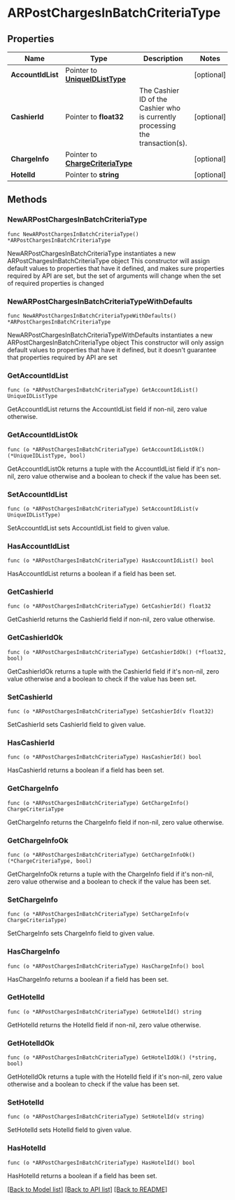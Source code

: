 # ARPostChargesInBatchCriteriaType

## Properties

Name | Type | Description | Notes
------------ | ------------- | ------------- | -------------
**AccountIdList** | Pointer to [**UniqueIDListType**](UniqueIDListType.md) |  | [optional] 
**CashierId** | Pointer to **float32** | The Cashier ID of the Cashier who is currently processing the transaction(s). | [optional] 
**ChargeInfo** | Pointer to [**ChargeCriteriaType**](ChargeCriteriaType.md) |  | [optional] 
**HotelId** | Pointer to **string** |  | [optional] 

## Methods

### NewARPostChargesInBatchCriteriaType

`func NewARPostChargesInBatchCriteriaType() *ARPostChargesInBatchCriteriaType`

NewARPostChargesInBatchCriteriaType instantiates a new ARPostChargesInBatchCriteriaType object
This constructor will assign default values to properties that have it defined,
and makes sure properties required by API are set, but the set of arguments
will change when the set of required properties is changed

### NewARPostChargesInBatchCriteriaTypeWithDefaults

`func NewARPostChargesInBatchCriteriaTypeWithDefaults() *ARPostChargesInBatchCriteriaType`

NewARPostChargesInBatchCriteriaTypeWithDefaults instantiates a new ARPostChargesInBatchCriteriaType object
This constructor will only assign default values to properties that have it defined,
but it doesn't guarantee that properties required by API are set

### GetAccountIdList

`func (o *ARPostChargesInBatchCriteriaType) GetAccountIdList() UniqueIDListType`

GetAccountIdList returns the AccountIdList field if non-nil, zero value otherwise.

### GetAccountIdListOk

`func (o *ARPostChargesInBatchCriteriaType) GetAccountIdListOk() (*UniqueIDListType, bool)`

GetAccountIdListOk returns a tuple with the AccountIdList field if it's non-nil, zero value otherwise
and a boolean to check if the value has been set.

### SetAccountIdList

`func (o *ARPostChargesInBatchCriteriaType) SetAccountIdList(v UniqueIDListType)`

SetAccountIdList sets AccountIdList field to given value.

### HasAccountIdList

`func (o *ARPostChargesInBatchCriteriaType) HasAccountIdList() bool`

HasAccountIdList returns a boolean if a field has been set.

### GetCashierId

`func (o *ARPostChargesInBatchCriteriaType) GetCashierId() float32`

GetCashierId returns the CashierId field if non-nil, zero value otherwise.

### GetCashierIdOk

`func (o *ARPostChargesInBatchCriteriaType) GetCashierIdOk() (*float32, bool)`

GetCashierIdOk returns a tuple with the CashierId field if it's non-nil, zero value otherwise
and a boolean to check if the value has been set.

### SetCashierId

`func (o *ARPostChargesInBatchCriteriaType) SetCashierId(v float32)`

SetCashierId sets CashierId field to given value.

### HasCashierId

`func (o *ARPostChargesInBatchCriteriaType) HasCashierId() bool`

HasCashierId returns a boolean if a field has been set.

### GetChargeInfo

`func (o *ARPostChargesInBatchCriteriaType) GetChargeInfo() ChargeCriteriaType`

GetChargeInfo returns the ChargeInfo field if non-nil, zero value otherwise.

### GetChargeInfoOk

`func (o *ARPostChargesInBatchCriteriaType) GetChargeInfoOk() (*ChargeCriteriaType, bool)`

GetChargeInfoOk returns a tuple with the ChargeInfo field if it's non-nil, zero value otherwise
and a boolean to check if the value has been set.

### SetChargeInfo

`func (o *ARPostChargesInBatchCriteriaType) SetChargeInfo(v ChargeCriteriaType)`

SetChargeInfo sets ChargeInfo field to given value.

### HasChargeInfo

`func (o *ARPostChargesInBatchCriteriaType) HasChargeInfo() bool`

HasChargeInfo returns a boolean if a field has been set.

### GetHotelId

`func (o *ARPostChargesInBatchCriteriaType) GetHotelId() string`

GetHotelId returns the HotelId field if non-nil, zero value otherwise.

### GetHotelIdOk

`func (o *ARPostChargesInBatchCriteriaType) GetHotelIdOk() (*string, bool)`

GetHotelIdOk returns a tuple with the HotelId field if it's non-nil, zero value otherwise
and a boolean to check if the value has been set.

### SetHotelId

`func (o *ARPostChargesInBatchCriteriaType) SetHotelId(v string)`

SetHotelId sets HotelId field to given value.

### HasHotelId

`func (o *ARPostChargesInBatchCriteriaType) HasHotelId() bool`

HasHotelId returns a boolean if a field has been set.


[[Back to Model list]](../README.md#documentation-for-models) [[Back to API list]](../README.md#documentation-for-api-endpoints) [[Back to README]](../README.md)


